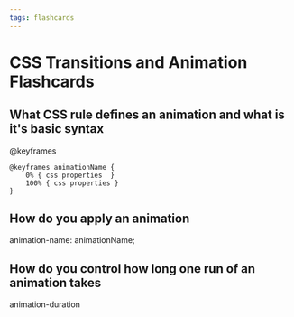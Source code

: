 ```yaml
---
tags: flashcards
---
```


# CSS Transitions and Animation Flashcards

## What CSS rule defines an animation and what is it's basic syntax

@keyframes
```css=
@keyframes animationName {
    0% { css properties  }
    100% { css properties }
}
```

## How do you apply an animation

animation-name: animationName;


## How do you control how long one run of an animation takes

animation-duration